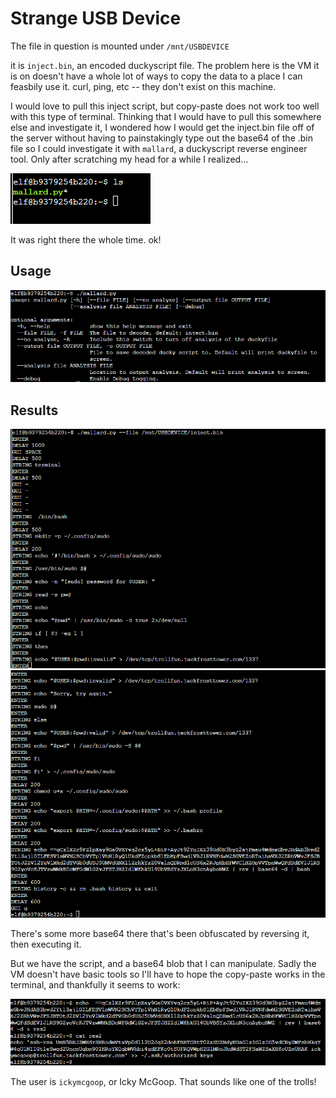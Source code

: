 # Strange USB Device

The file in question is mounted under `/mnt/USBDEVICE`

it is `inject.bin`, an encoded duckyscript file. The problem here is the VM it is on doesn't have a whole lot of ways to copy the data to a place I can feasbily use it. curl, ping, etc -- they don't exist on this machine.

I would love to pull this inject script, but copy-paste does not work too well with this type of terminal. Thinking that I would have to pull this somewhere else and investigate it, I wondered how I would get the inject.bin file off of the server without having to painstakingly type out the base64 of the .bin file so I could investigate it with `mallard`, a duckyscript reverse engineer tool. Only after scratching my head for a while I realized...

![Temp](img/obj5/img1.png)

It was right there the whole time. ok!


## Usage
![Temp](img/obj5/img2.png)

## Results
![Temp](img/obj5/img3.png)
![Temp](img/obj5/img4.png)

There's some more base64 there that's been obfuscated by reversing it, then executing it.

But we have the script, and a base64 blob that I can manipulate. Sadly the VM doesn't have basic tools so I'll have to hope the copy-paste works in the terminal, and thankfully it seems to work:

![Temp](img/obj5/img5.png)

The user is `ickymcgoop`, or Icky McGoop. That sounds like one of the trolls!